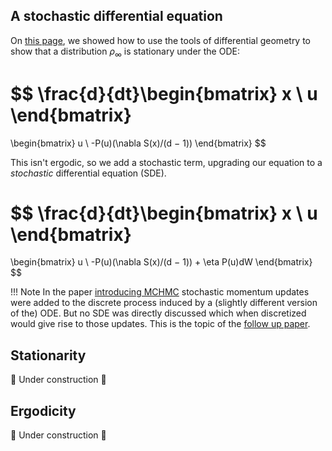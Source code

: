 ## A stochastic differential equation

On [this page](diffgeo.md), we showed how to use the tools of differential geometry to show that a distribution $\rho_\infty$ is stationary under the ODE:

$$
\frac{d}{dt}\begin{bmatrix}
x \\
u
\end{bmatrix}
=
\begin{bmatrix}
u \\
-P(u)(\nabla S(x)/(d − 1))
\end{bmatrix}
$$

This isn't ergodic, so we add a stochastic term, upgrading our equation to a *stochastic* differential equation (SDE).

$$
\frac{d}{dt}\begin{bmatrix}
x \\
u
\end{bmatrix}
=
\begin{bmatrix}
u \\
-P(u)(\nabla S(x)/(d − 1)) + \eta P(u)dW
\end{bmatrix}
$$

!!! Note 
    In the paper [introducing MCHMC](https://arxiv.org/pdf/2212.08549.pdf)
     stochastic momentum updates were added to the discrete process induced by a (slightly different version of the) ODE. But no SDE was directly discussed which when discretized would give rise to those updates. This is the topic of the [follow up paper](https://arxiv.org/pdf/2303.18221.pdf). 


## Stationarity

🚧 Under construction 🚧

## Ergodicity

🚧 Under construction 🚧


